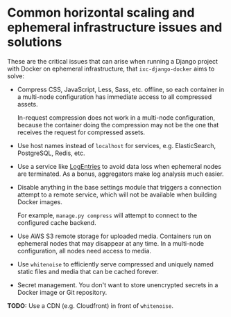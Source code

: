 Common horizontal scaling and ephemeral infrastructure issues and solutions
===========================================================================

These are the critical issues that can arise when running a Django project with
Docker on ephemeral infrastructure, that `ixc-django-docker` aims to solve:

* Compress CSS, JavaScript, Less, Sass, etc. offline, so each container in a
  multi-node configuration has immediate access to all compressed assets.

  In-request compression does not work in a multi-node configuration, because
  the container doing the compression may not be the one that receives the
  request for compressed assets.

* Use host names instead of `localhost` for services, e.g. ElasticSearch,
  PostgreSQL, Redis, etc.

* Use a service like [LogEntries](https://logentries.com) to avoid data loss
  when ephemeral nodes are terminated. As a bonus, aggregators make log
  analysis much easier.

* Disable anything in the base settings module that triggers a connection
  attempt to a remote service, which will not be available when building Docker
  images.

  For example, `manage.py compress` will attempt to connect to the configured
  cache backend.

* Use AWS S3 remote storage for uploaded media. Containers run on ephemeral
  nodes that may disappear at any time. In a multi-node configuration, all
  nodes need access to media.

* Use `whitenoise` to efficiently serve compressed and uniquely named static
  files and media that can be cached forever.

* Secret management. You don't want to store unencrypted secrets in a Docker
  image or Git repository.

**TODO:** Use a CDN (e.g. Cloudfront) in front of `whitenoise`.

